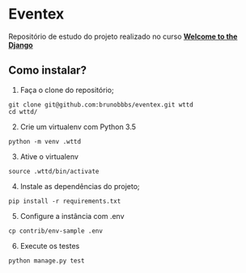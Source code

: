 Eventex
=======

Repositório de estudo do projeto realizado no curso [**Welcome to the Django**](http://welcometothedjango.com.br/)


## Como instalar?

1. Faça o clone do repositório;
```console
git clone git@github.com:brunobbbs/eventex.git wttd
cd wttd/
```
2. Crie um virtualenv com Python 3.5
```console
python -m venv .wttd
```
3. Ative o virtualenv
```console
source .wttd/bin/activate
```
4. Instale as dependências do projeto;
```console
pip install -r requirements.txt
```
5. Configure a instância com .env
```console
cp contrib/env-sample .env
```
6. Execute os testes
```console
python manage.py test
```